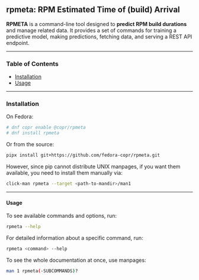 ## rpmeta: RPM Estimated Time of (build) Arrival

**RPMETA** is a command-line tool designed to **predict RPM build durations** and manage related
data. It provides a set of commands for training a predictive model, making predictions,
fetching data, and serving a REST API endpoint.

---

### Table of Contents

- [Installation](#installation)
- [Usage](#usage)

---

### Installation

On Fedora:

```bash
# dnf copr enable @copr/rpmeta
# dnf install rpmeta
```

Or from the source:

```bash
pipx install git+https://github.com/fedora-copr/rpmeta.git
```

However, since pip cannot distribute UNIX manpages, if you want them available, you need
to install them manually via:

```bash
click-man rpmeta --target <path-to-mandir>/man1
```

---

#### Usage

To see available commands and options, run:

```bash
rpmeta --help
```

For detailed information about a specific command, run:

```bash
rpmeta <command> --help
```

To see the whole documentation at once, use manpages:

```bash
man 1 rpmeta(-SUBCOMMANDS)?
```
